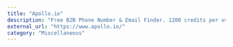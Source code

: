 ```yaml
---
title: "Apollo.io"
description: "Free B2B Phone Number & Email Finder. 1200 credits per user/year for free plan."
external_url: "https://www.apollo.io/"
category: "Miscellaneous"
---
```

